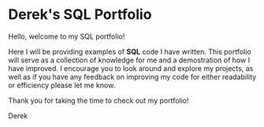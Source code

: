 # Derek's SQL Portfolio

Hello, welcome to my SQL portfolio!

Here I will be providing examples of **SQL** code I have written. This portfolio will serve as a collection of knowledge for me and a demostration of how I have improved. I encourage you to look around and explore my projects, as well as if you have any feedback on improving my code for either readability or efficiency please let me know.

Thank you for taking the time to check out my portfolio!

Derek
